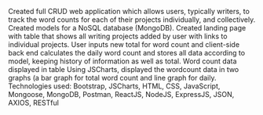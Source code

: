 Created full CRUD web application which allows users, typically writers, to track the word counts for each of their projects individually, and collectively.
Created models for a NoSQL database (MongoDB).
Created landing page with table that shows all writing projects added by user with links to individual projects.
User inputs new total for word count and client-side back end calculates the daily word count and stores all data according to model, keeping history of information as well as total.
Word count data displayed in table
Using JSCharts, displayed the wordcount data in two graphs (a bar graph for total word count and line graph for daily.
Technologies used: Bootstrap, JSCharts, HTML, CSS, JavaScript, Mongoose, MongoDB, Postman, ReactJS, NodeJS, ExpressJS, JSON, AXIOS, RESTful
